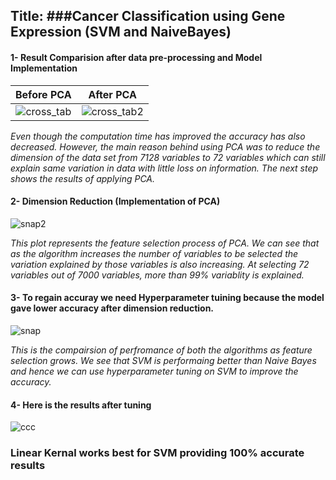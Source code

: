 ## Title: ###Cancer Classification using Gene Expression (SVM and NaiveBayes)

#### 1- Result Comparision after data pre-processing and Model Implementation

Before PCA                                           | After PCA
:--------------------------------------------------------:|:---------------------------------------------------------:
![cross_tab](https://user-images.githubusercontent.com/32847030/62818004-54e8f400-bb0e-11e9-866a-135f2c3c3052.GIF) | ![cross_tab2](https://user-images.githubusercontent.com/32847030/62818005-561a2100-bb0e-11e9-8fc7-d29ea920c29e.GIF)

*Even though the computation time has improved the accuracy has also decreased. However, the main reason behind using PCA was to reduce the dimension of the data set from 7128 variables to 72 variables which can still explain same variation in data with little loss on information. The next step shows the results of applying PCA.* 

#### 2- Dimension Reduction (Implementation of PCA)

![snap2](https://user-images.githubusercontent.com/32847030/62817974-c4121880-bb0d-11e9-9c20-b5830d476402.GIF)

*This plot represents the feature selection process of PCA. We can see that as the algorithm increases the number of variables to be selected the variation explained by those variables is also increasing. At selecting 72 variables out of 7000 variables, more than 99% variablity is explained.*

#### 3- To regain accuray we need Hyperparameter tuining because the model gave lower accuracy after dimension reduction. 

![snap](https://user-images.githubusercontent.com/32847030/62818006-59151180-bb0e-11e9-94c3-13f5b95e4750.GIF)

*This is the compairsion of perfromance of both the algorithms as feature selection grows. We see that SVM is performaing better than Naive Bayes and hence we can use hyperparameter tuning on SVM to improve the accuracy.*

#### 4- Here is the results after tuning

![ccc](https://user-images.githubusercontent.com/32847030/62824773-85fa1080-bb70-11e9-9129-c7df7b8d328c.gif)

### Linear Kernal works best for SVM providing 100% accurate results
